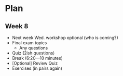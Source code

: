 # Plan
## Week 8

* Next week Wed. workshop optional (who is coming?)
* Final exam topics
	* Any questions
* Quiz (2ish questions)
* Break (6:20—10 minutes)
* [Optional] Review Quiz
* Exercises (in pairs again)
